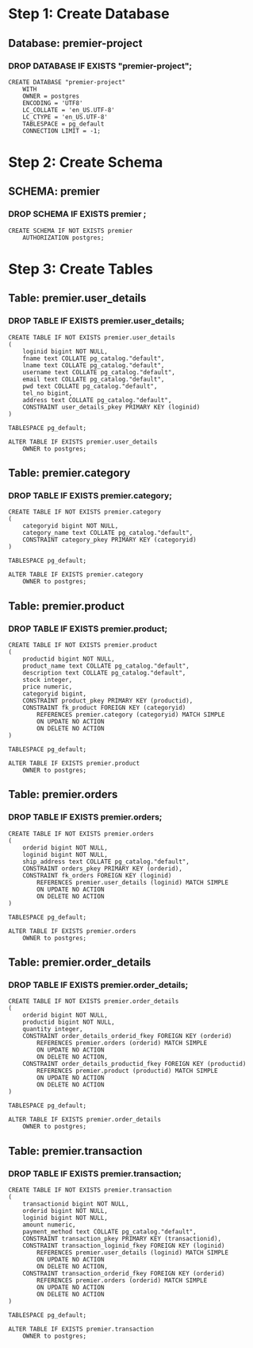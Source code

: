 # Step 1: Create Database
## Database: premier-project
### DROP DATABASE IF EXISTS "premier-project";

```
CREATE DATABASE "premier-project"
    WITH 
    OWNER = postgres
    ENCODING = 'UTF8'
    LC_COLLATE = 'en_US.UTF-8'
    LC_CTYPE = 'en_US.UTF-8'
    TABLESPACE = pg_default
    CONNECTION LIMIT = -1;
```

# Step 2: Create Schema
## SCHEMA: premier
### DROP SCHEMA IF EXISTS premier ;

```
CREATE SCHEMA IF NOT EXISTS premier
    AUTHORIZATION postgres;
```

# Step 3: Create Tables
## Table: premier.user_details
### DROP TABLE IF EXISTS premier.user_details;

```
CREATE TABLE IF NOT EXISTS premier.user_details
(
    loginid bigint NOT NULL,
    fname text COLLATE pg_catalog."default",
    lname text COLLATE pg_catalog."default",
    username text COLLATE pg_catalog."default",
    email text COLLATE pg_catalog."default",
    pwd text COLLATE pg_catalog."default",
    tel_no bigint,
    address text COLLATE pg_catalog."default",
    CONSTRAINT user_details_pkey PRIMARY KEY (loginid)
)

TABLESPACE pg_default;

ALTER TABLE IF EXISTS premier.user_details
    OWNER to postgres;
```

## Table: premier.category
### DROP TABLE IF EXISTS premier.category;

```
CREATE TABLE IF NOT EXISTS premier.category
(
    categoryid bigint NOT NULL,
    category_name text COLLATE pg_catalog."default",
    CONSTRAINT category_pkey PRIMARY KEY (categoryid)
)

TABLESPACE pg_default;

ALTER TABLE IF EXISTS premier.category
    OWNER to postgres;
```

## Table: premier.product
### DROP TABLE IF EXISTS premier.product;

```
CREATE TABLE IF NOT EXISTS premier.product
(
    productid bigint NOT NULL,
    product_name text COLLATE pg_catalog."default",
    description text COLLATE pg_catalog."default",
    stock integer,
    price numeric,
    categoryid bigint,
    CONSTRAINT product_pkey PRIMARY KEY (productid),
    CONSTRAINT fk_product FOREIGN KEY (categoryid)
        REFERENCES premier.category (categoryid) MATCH SIMPLE
        ON UPDATE NO ACTION
        ON DELETE NO ACTION
)

TABLESPACE pg_default;

ALTER TABLE IF EXISTS premier.product
    OWNER to postgres;
```

## Table: premier.orders
### DROP TABLE IF EXISTS premier.orders;

```
CREATE TABLE IF NOT EXISTS premier.orders
(
    orderid bigint NOT NULL,
    loginid bigint NOT NULL,
    ship_address text COLLATE pg_catalog."default",
    CONSTRAINT orders_pkey PRIMARY KEY (orderid),
    CONSTRAINT fk_orders FOREIGN KEY (loginid)
        REFERENCES premier.user_details (loginid) MATCH SIMPLE
        ON UPDATE NO ACTION
        ON DELETE NO ACTION
)

TABLESPACE pg_default;

ALTER TABLE IF EXISTS premier.orders
    OWNER to postgres;
```

## Table: premier.order_details
### DROP TABLE IF EXISTS premier.order_details;

```
CREATE TABLE IF NOT EXISTS premier.order_details
(
    orderid bigint NOT NULL,
    productid bigint NOT NULL,
    quantity integer,
    CONSTRAINT order_details_orderid_fkey FOREIGN KEY (orderid)
        REFERENCES premier.orders (orderid) MATCH SIMPLE
        ON UPDATE NO ACTION
        ON DELETE NO ACTION,
    CONSTRAINT order_details_productid_fkey FOREIGN KEY (productid)
        REFERENCES premier.product (productid) MATCH SIMPLE
        ON UPDATE NO ACTION
        ON DELETE NO ACTION
)

TABLESPACE pg_default;

ALTER TABLE IF EXISTS premier.order_details
    OWNER to postgres;
```

## Table: premier.transaction
### DROP TABLE IF EXISTS premier.transaction;

```
CREATE TABLE IF NOT EXISTS premier.transaction
(
    transactionid bigint NOT NULL,
    orderid bigint NOT NULL,
    loginid bigint NOT NULL,
    amount numeric,
    payment_method text COLLATE pg_catalog."default",
    CONSTRAINT transaction_pkey PRIMARY KEY (transactionid),
    CONSTRAINT transaction_loginid_fkey FOREIGN KEY (loginid)
        REFERENCES premier.user_details (loginid) MATCH SIMPLE
        ON UPDATE NO ACTION
        ON DELETE NO ACTION,
    CONSTRAINT transaction_orderid_fkey FOREIGN KEY (orderid)
        REFERENCES premier.orders (orderid) MATCH SIMPLE
        ON UPDATE NO ACTION
        ON DELETE NO ACTION
)

TABLESPACE pg_default;

ALTER TABLE IF EXISTS premier.transaction
    OWNER to postgres;
```
